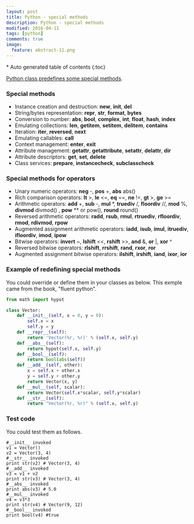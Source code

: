 ```yaml
---
layout: post
title: Python - special methods
description: Python - special methods
modified: 2016-04-11
tags: [python]
comments: true
image:
  feature: abstract-11.png
---
```


<section id="table-of-contents" class="toc">
<div id="drawer" markdown="1">
*  Auto generated table of contents
{:toc}
</div>
</section><!-- /#table-of-contents -->


[Python class predefines some special methods](https://docs.python.org/3/reference/datamodel.html).

### Special methods

- Instance creation and destruction: __new__, __init__, __del__
- String/bytes representation: __repr__, __str__, __format__, __bytes__
- Conversion to number: __abs__, __bool__, __complex__, __int__, __float__, __hash__, __index__
- Emulating collections: __len__, __getitem__, __setitem__, __delitem__, __contains__
- Iteration: __iter__, __reversed__, __next__
- Emulating callables: __call__
- Context management: __enter__, __exit__
- Attribute management: __getattr__, __getattribute__, __setattr__, __delattr__, __dir__
- Attribute descriptors: __get__, __set__, __delete__
- Class services: __prepare__, __instancecheck__, __subclasscheck__

### Special methods for operators

- Unary numeric operators: __neg__ -, __pos__ +, __abs__ abs()
- Rich comparison operators: __lt__ >, __le__ <=, __eq__ ==, __ne__ !=, __gt__ >, __ge__ >=
- Arithmetic operators: __add__ +, __sub__ -, __mul__ *, __truediv__ /, __floordiv__ //, __mod__ %, __divmod__ divmod() , __pow__ ** or pow(), __round__ round()
- Reversed arithmetic operators: __radd__, __rsub__, __rmul__, __rtruediv__, __rfloordiv__, __rmod__, __rdivmod__, __rpow__
- Augmented assignment arithmetic operators: __iadd__, __isub__, __imul__, __itruediv__, __ifloordiv__, __imod__, __ipow__
- Bitwise operators: __invert__ ~, __lshift__ <<, __rshift__ >>, __and__ &, __or__ |, __xor__ ^
- Reversed bitwise operators: __rlshift__, __rrshift__, __rand__, __rxor__, __ror__
- Augmented assignment bitwise operators: __ilshift__, __irshift__, __iand__, __ixor__, __ior__

### Example of redefining special methods 

You could override or define them in your classes as below. This exmple came from the book, "fluent python". 

```python
from math import hypot 

class Vector:
	def __init__(self, x = 0, y = 0):
		self.x = x
		self.y = y
	def __repr__(self):
		return 'Vector(%r, %r)' % (self.x, self.y)
	def __abs__(self):
		return hypot(self.x, self.y)
	def __bool__(self):
		return bool(abs(self))
	def __add__(self, other):
		x = self.x + other.x
		y = self.y + other.y
		return Vector(x, y)
	def __mul__(self, scalar):
		return Vector(self.x*scalar, self.y*scalar)
	def __str__(self):
		return "Vector(%r, %r)" % (self.x, self.y)
```

### Test code

You could test them as follows. 

```
#__init__ invoked
v1 = Vector()
v2 = Vector(3, 4)
#__str__ invoked
print str(v2) # Vector(3, 4)
#__add__ invoked
v3 = v1 + v2 
print str(v3) # Vector(3, 4)
#__abs__ invoked
print abs(v3) # 5.0
#__mul__ invoked
v4 = v3*3
print str(v4) # Vector(9, 12)
#__bool__ invoked
print bool(v4) #true
```


